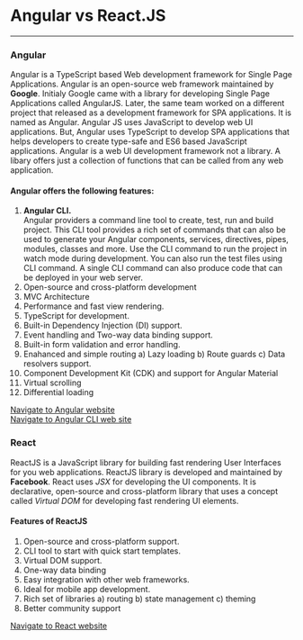 # Angular vs React.JS
---
### Angular
Angular is a TypeScript based Web development framework for Single Page Applications. Angular is an open-source web framework maintained by **Google**. Initialy Google came with a library for developing Single Page Applications called AngularJS. Later, the same team worked on a different project that released as a development framework for SPA applications. It is named as Angular. Angular JS uses JavaScript to develop web UI applications. But, Angular uses TypeScript to develop SPA applications that helps developers to create type-safe and ES6 based JavaScript applications. 
Angular is a web UI development framework not a library. A libary offers just a collection of functions that can be called from any web application.
#### Angular offers the following features:
1) **Angular CLI.**  
    Angular providers a command line tool to create, test, run and build project. This CLI tool provides a rich set of commands that can also be used to generate your Angular components, services, directives, pipes, modules, classes and more. Use the CLI command to run the project in watch mode during development. You can also run the test files using CLI command. A single CLI command can also produce code that can be deployed in your web server.
2) Open-source and cross-platform development 
3) MVC Architecture
4) Performance and fast view rendering.
5) TypeScript for development.
6) Built-in Dependency Injection (DI) support.
7) Event handling and Two-way data binding support.
8) Built-in form validation and error handling.
9) Enahanced and simple routing 
    a) Lazy loading
    b) Route guards
    c) Data resolvers
support.
10) Component Development Kit (CDK) and support for Angular Material
11) Virtual scrolling 
12) Differential loading  

[Navigate to Angular website](https://angular.io/)  
[Navigate to Angular CLI web site](https://cli.angular.io/)
### React
ReactJS is a JavaScript library for building fast rendering User Interfaces for you web applications. ReactJS library is developed and maintained by **Facebook**. React uses *JSX* for developing the UI components.  It is declarative, open-source and cross-platform library that uses a concept called *Virtual DOM* for developing fast rendering UI elements.   

#### Features of ReactJS
1) Open-source and cross-platform support.
2) CLI tool to start with quick start templates.
3) Virtual DOM support.
4) One-way data binding
4) Easy integration with other web frameworks.
5) Ideal for mobile app development.
6) Rich set of libraries
    a) routing
    b) state management
    c) theming
7) Better community support  

[Navigate to React website](https://reactjs.org/)

